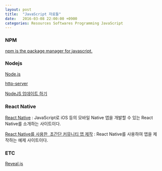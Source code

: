 ```yaml
---
layout: post
title:  "JavaScript 자료들"
date:   2016-03-08 22:00:00 +0900
categories: Resources Softwares Programming JavaScript
---
```



### NPM

[npm is the package manager for javascript.](https://www.npmjs.com)


### Nodejs

[Node.js](https://nodejs.org/en/)

[http-server](https://www.npmjs.com/package/http-server)

[NodeJS 업데이트 하기](http://www.tutorialbook.co.kr/entry/NodeJS-업데이트-하기)


### React Native

[React Native](http://www.reactnative.com) : JavaScript로 iOS 등의 모바일 Native 앱을 개발할 수 있는 React Native를 소개하는 사이트이다.

[React Native를 사용한  초간단 커뮤니티 앱 제작](http://www.slideshare.net/taggon/react-native) : React Native를 사용하여 앱을 제작하는 예제 사이트이다.


### ETC

[Reveal.js](http://lab.hakim.se/reveal-js/#/)
